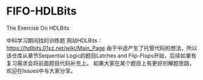 # FIFO-HDLBits
The Exercise On HDLBits

中科学习期间找的训练题
网站HDLBits：https://hdlbits.01xz.net/wiki/Main_Page
由于中途产生了托管代码的想法，所以该仓库从章节Sequential Logic的题目Latches and Flip-Flops开始，后续如果有复习需求会将前面题目代码补充上。
如果大家在某个题目上有更好的解题思路，欢迎在Issues中与大家分享。
